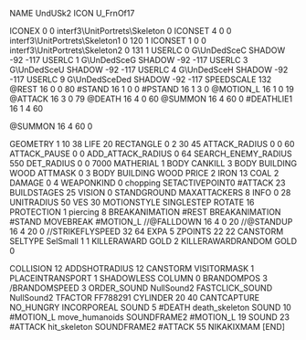 NAME 			UndUSk2
ICON 			U_FrnOf17

ICONEX 0 0 interf3\UnitPortrets\Skeleton 0
ICONSET 4 0 0 interf3\UnitPortrets\Skeleton1 0 120 1
ICONSET 1 0 0 interf3\UnitPortrets\Skeleton2 0 131 1
USERLC 			0 G\UnDedSceC SHADOW -92 -117
USERLC 			1 G\UnDedSceG SHADOW -92 -117
USERLC 			3 G\UnDedSceU SHADOW -92 -117
USERLC 			4 G\UnDedSceH SHADOW -92 -117
USERLC 			9 G\UnDedSceDed SHADOW -92 -117
SPEEDSCALE 132
@REST      		16 0 0 80
#STAND     		16 1 0 0
#PSTAND    		16 1 3 0
@MOTION_L  		16 1 0 19
@ATTACK    		16 3 0 79
@DEATH     		16 4 0 60
@SUMMON     		16 4 60 0 
#DEATHLIE1 		16 1 4 60

@SUMMON     		16 4 60 0

GEOMETRY 		1 10 38
LIFE     		20
RECTANGLE 		0 2 30 45
ATTACK_RADIUS 		0 0 60
ATTACK_PAUSE 		0 0
ADD_ATTACK_RADIUS	0 64
SEARCH_ENEMY_RADIUS 	550
DET_RADIUS 		0 0 7000
MATHERIAL 		1 BODY
CANKILL 3 BODY BUILDING WOOD
ATTMASK 0 3 BODY BUILDING WOOD
PRICE 			2 IRON 13 COAL 2
DAMAGE   		0 4
WEAPONKIND 		0 chopping
SETACTIVEPOINT0		#ATTACK 23 
BUILDSTAGES 		25
VISION 			0
STANDGROUND
MAXATTACKERS 8
INFO 			0 28
UNITRADIUS 		50
VES 			30
MOTIONSTYLE 		SINGLESTEP
ROTATE 			16
PROTECTION 		1 piercing 8
BREAKANIMATION 		#REST
BREAKANIMATION 		#STAND
MOVEBREAK 		#MOTION_L
//@FALLDOWN 16 4 0 20
//@STANDUP  16 4 20 0
//STRIKEFLYSPEED 32 64
EXPA 			5
ZPOINTS	22 22
CANSTORM
SELTYPE SelSmall 1 1
KILLERAWARD             GOLD 2
KILLERAWARDRANDOM       GOLD 0

COLLISION 12
ADDSHOTRADIUS 12
CANSTORM
VISITORMASK 1
PLACEINTRANSPORT 1
SHADOWLESS
COLUMN 0
BRANDOMPOS 3
/BRANDOMSPEED 3
ORDER_SOUND NullSound2
FASTCLICK_SOUND NullSound2
TFACTOR FF788291
CYLINDER 20 40
CANTCAPTURE
NO_HUNGRY
INCORPOREAL
SOUND 5 #DEATH death_skeleton
SOUND 10 #MOTION_L move_humanoids
SOUNDFRAME2 #MOTION_L 19
SOUND 23 #ATTACK hit_skeleton
SOUNDFRAME2 #ATTACK 55
NIKAKIXMAM
[END]
